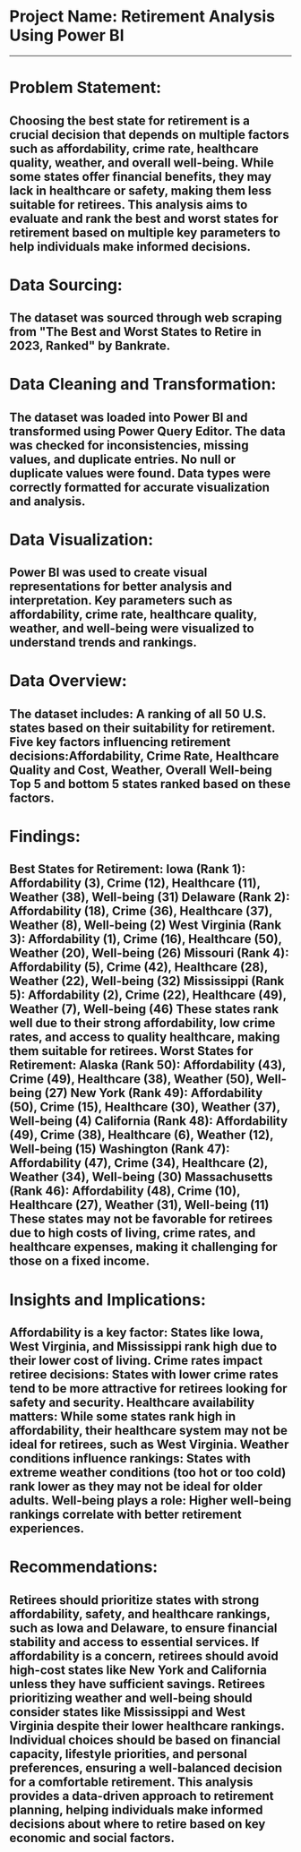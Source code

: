 # Project Name: Retirement Analysis Using Power BI
----
# Problem Statement:
Choosing the best state for retirement is a crucial decision that depends on multiple factors such as affordability, crime rate, healthcare quality, weather, and overall well-being. While some states offer financial benefits, they may lack in healthcare or safety, making them less suitable for retirees. This analysis aims to evaluate and rank the best and worst states for retirement based on multiple key parameters to help individuals make informed decisions.
----
# Data Sourcing:
The dataset was sourced through web scraping from "The Best and Worst States to Retire in 2023, Ranked" by Bankrate.
----
# Data Cleaning and Transformation:
The dataset was loaded into Power BI and transformed using Power Query Editor.
The data was checked for inconsistencies, missing values, and duplicate entries.
No null or duplicate values were found.
Data types were correctly formatted for accurate visualization and analysis.
----
# Data Visualization:
Power BI was used to create visual representations for better analysis and interpretation.
Key parameters such as affordability, crime rate, healthcare quality, weather, and well-being were visualized to understand trends and rankings.
----
# Data Overview:
The dataset includes:
A ranking of all 50 U.S. states based on their suitability for retirement.
Five key factors influencing retirement decisions:Affordability, Crime Rate, Healthcare Quality and Cost, Weather, Overall Well-being
Top 5 and bottom 5 states ranked based on these factors.
----
# Findings:
Best States for Retirement:
Iowa (Rank 1): Affordability (3), Crime (12), Healthcare (11), Weather (38), Well-being (31)
Delaware (Rank 2): Affordability (18), Crime (36), Healthcare (37), Weather (8), Well-being (2)
West Virginia (Rank 3): Affordability (1), Crime (16), Healthcare (50), Weather (20), Well-being (26)
Missouri (Rank 4): Affordability (5), Crime (42), Healthcare (28), Weather (22), Well-being (32)
Mississippi (Rank 5): Affordability (2), Crime (22), Healthcare (49), Weather (7), Well-being (46)
These states rank well due to their strong affordability, low crime rates, and access to quality healthcare, making them suitable for retirees.
Worst States for Retirement:
Alaska (Rank 50): Affordability (43), Crime (49), Healthcare (38), Weather (50), Well-being (27)
New York (Rank 49): Affordability (50), Crime (15), Healthcare (30), Weather (37), Well-being (4)
California (Rank 48): Affordability (49), Crime (38), Healthcare (6), Weather (12), Well-being (15)
Washington (Rank 47): Affordability (47), Crime (34), Healthcare (2), Weather (34), Well-being (30)
Massachusetts (Rank 46): Affordability (48), Crime (10), Healthcare (27), Weather (31), Well-being (11)
These states may not be favorable for retirees due to high costs of living, crime rates, and healthcare expenses, making it challenging for those on a fixed income.
----
# Insights and Implications:
Affordability is a key factor: States like Iowa, West Virginia, and Mississippi rank high due to their lower cost of living.
Crime rates impact retiree decisions: States with lower crime rates tend to be more attractive for retirees looking for safety and security.
Healthcare availability matters: While some states rank high in affordability, their healthcare system may not be ideal for retirees, such as West Virginia.
Weather conditions influence rankings: States with extreme weather conditions (too hot or too cold) rank lower as they may not be ideal for older adults.
Well-being plays a role: Higher well-being rankings correlate with better retirement experiences.
----
# Recommendations:
Retirees should prioritize states with strong affordability, safety, and healthcare rankings, such as Iowa and Delaware, to ensure financial stability and access to essential services.
If affordability is a concern, retirees should avoid high-cost states like New York and California unless they have sufficient savings.
Retirees prioritizing weather and well-being should consider states like Mississippi and West Virginia despite their lower healthcare rankings.
Individual choices should be based on financial capacity, lifestyle priorities, and personal preferences, ensuring a well-balanced decision for a comfortable retirement.
This analysis provides a data-driven approach to retirement planning, helping individuals make informed decisions about where to retire based on key economic and social factors.
----
